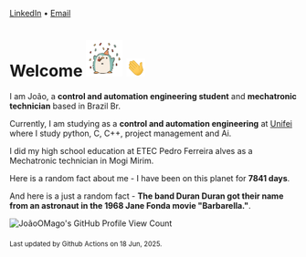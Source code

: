 [LinkedIn](https://www.linkedin.com/in/joão-pedro-gozzoli-b95641301/) &bull;
[Email](joaopedrogozzoli@gmail.com)

# Welcome <img src="happy.gif" height="64px" /> <img src="wave.gif" height="32px" />

I am João, a  **control and automation engineering student** and **mechatronic technician** based in Brazil Br.

Currently, I am studying as a **control and automation engineering** at [Unifei](https://unifei.edu.br) where I study python, C, C++, project management and Ai.

I did my high school education at ETEC Pedro Ferreira alves as a Mechatronic technician in Mogi Mirim.

Here is a random fact about me - I have been on this planet for **7841 days**.

And here is a just a random fact -  **The band Duran Duran got their name from an astronaut in the 1968 Jane Fonda movie "Barbarella."**.

![JoãoOMago's GitHub Profile View Count](https://komarev.com/ghpvc/?username=JoaoOMago)

<sub>Last updated by Github Actions on 18 Jun, 2025.</sub>
